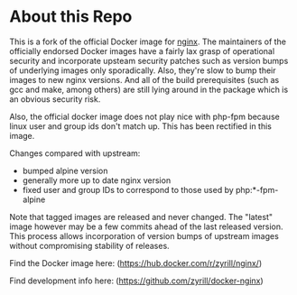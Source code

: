 # About this Repo

This is a fork of the official Docker image for [nginx](https://registry.hub.docker.com/_/nginx/). The maintainers of the officially endorsed Docker images have a fairly lax grasp of operational security and incorporate upsteam security patches such as version bumps of underlying images only sporadically. Also, they're slow to bump their images to new nginx versions. And all of the build prerequisites (such as gcc and make, among others) are still lying around in the package which is an obvious security risk.

Also, the official docker image does not play nice with php-fpm because linux user and group ids don't match up. This has been rectified in this image.

Changes compared with upstream:
- bumped alpine version
- generally more up to date nginx version
- fixed user and group IDs to correspond to those used by php:*-fpm-alpine

Note that tagged images are released and never changed. The "latest" image however may be a few commits ahead of the last released version. This process allows incorporation of version bumps of upstream images without compromising stability of releases.

Find the Docker image here: (https://hub.docker.com/r/zyrill/nginx/)

Find development info here: (https://github.com/zyrill/docker-nginx) 

